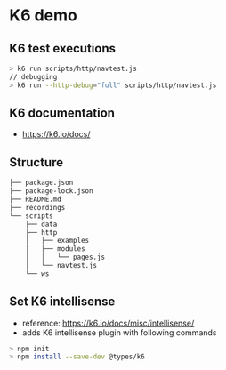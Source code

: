 # K6 demo

## K6 test executions
```sh
> k6 run scripts/http/navtest.js
// debugging
> k6 run --http-debug="full" scripts/http/navtest.js
```

## K6 documentation

- https://k6.io/docs/

## Structure

```sh
├── package.json
├── package-lock.json
├── README.md
├── recordings
└── scripts
    ├── data
    ├── http
    │   ├── examples
    │   ├── modules
    │   │   └── pages.js
    │   └── navtest.js
    └── ws
```

## Set K6 intellisense

- reference: https://k6.io/docs/misc/intellisense/
- adds K6 intellisense plugin with following commands

```sh
> npm init
> npm install --save-dev @types/k6
```


